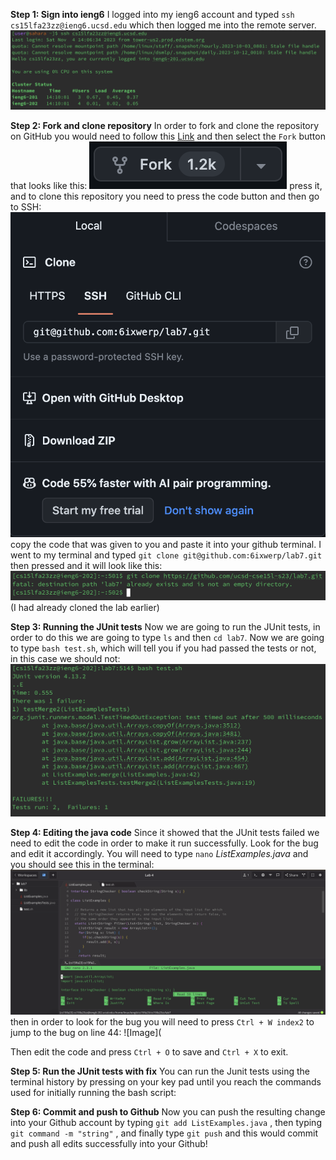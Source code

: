 **Step 1: Sign into ieng6**
I logged into my ieng6 account and typed `ssh cs15lfa23zz@ieng6.ucsd.edu` <enter> which then logged me into the remote server.
![Image](ieng6loginnopw.png)

**Step 2: Fork and clone repository**
In order to fork and clone the repository on GitHub you would need to follow this [Link](https://github.com/ucsd-cse15l-w23/lab7) and then select the `Fork` button that looks like this: ![Image](gitForkButton.png)
press it, and to clone this repository you need to press the code button and then go to SSH: ![Image](gitSSH.png)
copy the code that was given to you and paste it into your github terminal. I went to my terminal and typed `git clone git@github.com:6ixwerp/lab7.git` then pressed <enter> and it will look like this: ![Image](gitCloneResult.png) (I had already cloned the lab earlier)

**Step 3: Running the JUnit tests**
Now we are going to run the JUnit tests, in order to do this we are going to type `ls` and then `cd lab7`. Now we are going to type `bash test.sh`, which will tell you if you had passed the tests or not, in this case we should not: ![Image](gitInitialResult.png)

**Step 4: Editing the java code**
Since it showed that the JUnit tests failed we need to edit the code in order to make it run successfully. Look for the bug and edit it accordingly. You will need to type `nano` *ListExamples.java* and you should see this in the terminal: ![Image](gitNano.png)
then in order to look for the bug you will need to press `Ctrl + W index2` to jump to the bug on line 44: ![Image](

Then edit the code and press `Ctrl + O` to save and `Ctrl + X` <enter> to exit. 

**Step 5: Run the JUnit tests with fix**
You can run the Junit tests using the terminal history by pressing <up> on your key pad until you reach the commands used for initially running the bash script:

**Step 6: Commit and push to Github**
Now you can push the resulting change into your Github account by typing `git add ListExamples.java` <enter>, then typing `git command -m "string"` <enter>, and finally type `git push` <enter> and this would commit and push all edits successfully into your Github!


